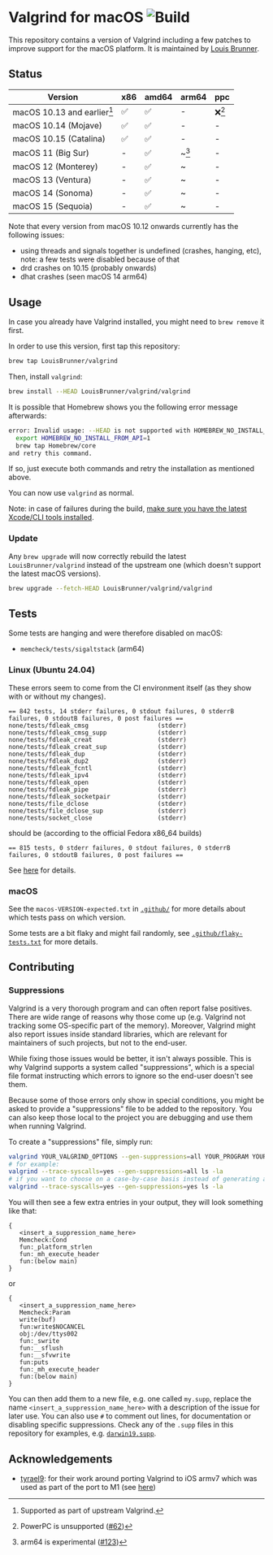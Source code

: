 # Valgrind for macOS ![Build](https://github.com/LouisBrunner/valgrind-macos/workflows/Build/badge.svg)

This repository contains a version of Valgrind including a few patches to improve support for the macOS platform. It is maintained by [Louis Brunner](https://github.com/LouisBrunner).

## Status

| Version                     | x86 | amd64 | arm64  | ppc    |
| --------------------------- | --- | ----- | ------ | ------ |
| macOS 10.13 and earlier[^1] | ✅  | ✅    | -      | ❌[^3] |
| macOS 10.14 (Mojave)        | ✅  | ✅    | -      | -      |
| macOS 10.15 (Catalina)      | ✅  | ✅    | -      | -      |
| macOS 11 (Big Sur)          | -   | ✅    | ~[^2]  | -      |
| macOS 12 (Monterey)         | -   | ✅    | ~      | -      |
| macOS 13 (Ventura)          | -   | ✅    | ~      | -      |
| macOS 14 (Sonoma)           | -   | ✅    | ~      | -      |
| macOS 15 (Sequoia)          | -   | ✅    | ~      | -      |

[^1]: Supported as part of upstream Valgrind.
[^2]: arm64 is experimental ([#123](https://github.com/LouisBrunner/valgrind-macos/issues/123))
[^3]: PowerPC is unsupported ([#62](https://github.com/LouisBrunner/valgrind-macos/issues/62))

Note that every version from macOS 10.12 onwards currently has the following issues:

- using threads and signals together is undefined (crashes, hanging, etc), note: a few tests were disabled because of that
- drd crashes on 10.15 (probably onwards)
- dhat crashes (seen macOS 14 arm64)

## Usage

In case you already have Valgrind installed, you might need to `brew remove` it first.

In order to use this version, first tap this repository:

```sh
brew tap LouisBrunner/valgrind
```

Then, install `valgrind`:

```sh
brew install --HEAD LouisBrunner/valgrind/valgrind
```

It is possible that Homebrew shows you the following error message afterwards:

```bash
error: Invalid usage: --HEAD is not supported with HOMEBREW_NO_INSTALL_FROM_API unset! To resolve please run:
  export HOMEBREW_NO_INSTALL_FROM_API=1
  brew tap Homebrew/core
and retry this command.
```

If so, just execute both commands and retry the installation as mentioned above.

You can now use `valgrind` as normal.

Note: in case of failures during the build, [make sure you have the latest Xcode/CLI tools installed](https://github.com/LouisBrunner/valgrind-macos/issues/6#issuecomment-667587385).

### Update

Any `brew upgrade` will now correctly rebuild the latest `LouisBrunner/valgrind` instead of the upstream one (which doesn't support the latest macOS versions).

```sh
brew upgrade --fetch-HEAD LouisBrunner/valgrind/valgrind
```

## Tests

Some tests are hanging and were therefore disabled on macOS:

- `memcheck/tests/sigaltstack` (arm64)

### Linux (Ubuntu 24.04)

These errors seem to come from the CI environment itself (as they show with or without my changes).

```
== 842 tests, 14 stderr failures, 0 stdout failures, 0 stderrB failures, 0 stdoutB failures, 0 post failures ==
none/tests/fdleak_cmsg                   (stderr)
none/tests/fdleak_cmsg_supp              (stderr)
none/tests/fdleak_creat                  (stderr)
none/tests/fdleak_creat_sup              (stderr)
none/tests/fdleak_dup                    (stderr)
none/tests/fdleak_dup2                   (stderr)
none/tests/fdleak_fcntl                  (stderr)
none/tests/fdleak_ipv4                   (stderr)
none/tests/fdleak_open                   (stderr)
none/tests/fdleak_pipe                   (stderr)
none/tests/fdleak_socketpair             (stderr)
none/tests/file_dclose                   (stderr)
none/tests/file_dclose_sup               (stderr)
none/tests/socket_close                  (stderr)
```

should be (according to the official Fedora x86_64 builds)

```
== 815 tests, 0 stderr failures, 0 stdout failures, 0 stderrB failures, 0 stdoutB failures, 0 post failures ==
```

See [here](https://builder.sourceware.org/buildbot/#/builders?tags=%2Bvalgrind) for details.

### macOS

See the `macos-VERSION-expected.txt` in [`.github/`](.github/) for more details about which tests pass on which version.

Some tests are a bit flaky and might fail randomly, see [`.github/flaky-tests.txt`](.github/flaky-tests.txt) for more details.

## Contributing

### Suppressions

Valgrind is a very thorough program and can often report false positives. There are wide range of reasons why those come up (e.g. Valgrind not tracking some OS-specific part of the memory). Moreover, Valgrind might also report issues inside standard libraries, which are relevant for maintainers of such projects, but not to the end-user.

While fixing those issues would be better, it isn't always possible. This is why Valgrind supports a system called "suppressions", which is a special file format instructing which errors to ignore so the end-user doesn't see them.

Because some of those errors only show in special conditions, you might be asked to provide a "suppressions" file to be added to the repository. You can also keep those local to the project you are debugging and use them when running Valgrind.

To create a "suppressions" file, simply run:

```bash
valgrind YOUR_VALGRIND_OPTIONS --gen-suppressions=all YOUR_PROGRAM YOUR_PROGRAM_ARGS
# for example:
valgrind --trace-syscalls=yes --gen-suppressions=all ls -la
# if you want to choose on a case-by-case basis instead of generating all the suppressions, you can do:
valgrind --trace-syscalls=yes --gen-suppressions=yes ls -la
```

You will then see a few extra entries in your output, they will look something like that:

```
{
   <insert_a_suppression_name_here>
   Memcheck:Cond
   fun:_platform_strlen
   fun:_mh_execute_header
   fun:(below main)
}
```

or

```
{
   <insert_a_suppression_name_here>
   Memcheck:Param
   write(buf)
   fun:write$NOCANCEL
   obj:/dev/ttys002
   fun:_swrite
   fun:__sflush
   fun:__sfvwrite
   fun:puts
   fun:_mh_execute_header
   fun:(below main)
}
```

You can then add them to a new file, e.g. one called `my.supp`, replace the name `<insert_a_suppression_name_here>` with a description of the issue for later use. You can also use `#` to comment out lines, for documentation or disabling specific suppressions. Check any of the `.supp` files in this repository for examples, e.g. [`darwin19.supp`](darwin19.supp).

## Acknowledgements

- [tyrael9](https://github.com/tyrael9): for their work around porting Valgrind to iOS armv7 which was used as part of the port to M1 (see [here](https://github.com/tyrael9/valgrind-ios))
